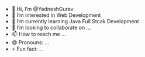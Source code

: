 - 👋 Hi, I’m @YadneshGurav
- 👀 I’m interested in Web Development
- 🌱 I’m currently learning Java Full Stcak Development
- 💞️ I’m looking to collaborate on ...
- 📫 How to reach me ...
- 😄 Pronouns: ...
- ⚡ Fun fact: ...

<!---
YadneshGurav/YadneshGurav is a ✨ special ✨ repository because its `README.md` (this file) appears on your GitHub profile.
You can click the Preview link to take a look at your changes.
--->
